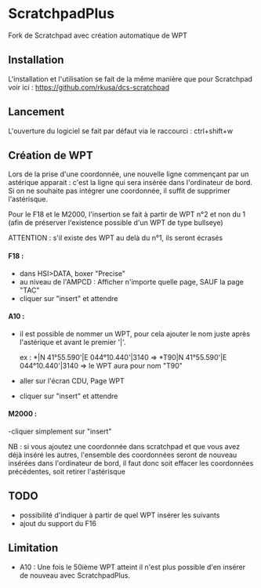 # ScratchpadPlus
Fork de Scratchpad avec création automatique de WPT

## Installation

L'installation et l'utilisation se fait de la même manière que pour Scratchpad voir ici : https://github.com/rkusa/dcs-scratchpad

## Lancement
L'ouverture du logiciel se fait par défaut via le raccourci : ctrl+shift+w

## Création de WPT

Lors de la prise d'une coordonnée, une nouvelle ligne commençant par un astérique apparait : c'est la ligne qui sera insérée dans l'ordinateur de bord. 
Si on ne souhaite pas intégrer une coordonnée, il suffit de supprimer l'astérisque.

Pour le F18 et le M2000, l'insertion se fait à partir de WPT n°2 et non du 1 (afin de préserver l'existence possible d'un WPT de type bullseye)

ATTENTION : s'il existe des WPT au delà du n°1, ils seront écrasés


#### F18 : 

- dans HSI>DATA, boxer "Precise" 
- au niveau de l'AMPCD : Afficher n'importe quelle page, SAUF la page "TAC"
- cliquer sur "insert" et attendre 


#### A10 : 

- il est possible de nommer un WPT, pour cela ajouter le nom juste après l'astérique et avant le premier '|'.

	ex : *|N 41°55.590'|E 044°10.440'|3140 => *T90|N 41°55.590'|E 044°10.440'|3140  => le WPT aura pour nom "T90"

- aller sur l'écran CDU, Page WPT
- cliquer sur "insert" et attendre

#### M2000 :

-cliquer simplement sur "insert"
	

NB : si vous ajoutez une coordonnée dans scratchpad et que vous avez déjà inséré les autres, l'ensemble des coordonnées seront de nouveau insérées dans l'ordinateur de bord,
il faut donc soit effacer les coordonnées précédentes, soit retirer l'astérisque


## TODO
- possibilité d'indiquer à partir de quel WPT insérer les suivants
- ajout du support du F16

## Limitation
- A10 : Une fois le 50ième WPT atteint il n'est plus possible d'en insérer de nouveau avec ScratchpadPlus. 
